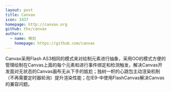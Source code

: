 ```yaml
---
layout: post
title: Canvax
icon: 3437
homepage: http://canvax.org
github: thx/canvax
authors:
  - name: 释剑
    homepage: https://github.com/canvax
---
```


Canvax采用Flash AS3相同的模式来对绘制元素进行抽象，采用OO的模式方便的管理绘制在Canvas上面的每个元素和进行事件绑定和检测触发，解决Canvas开发面对无状态的Canvas画布无从下手的尴尬；独树一帜的心跳包主动渲染机制（不再需要定时器轮询）提升渲染性能；在IE9-中使用FlashCanvas解决Canvas的兼容问题。
